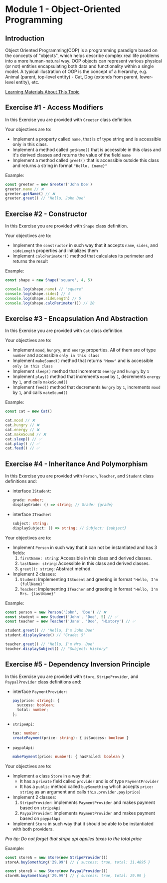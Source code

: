 # Module 1 - Object-Oriented Programming

## Introduction

Object Oriented Programming(OOP) is a programming paradigm based on the concepts of "objects", which helps describe complex real life problems into a more human-natural way. OOP objects can represent various physical (or not) entities encapsulating both data and functionality within a single model. A typical illustration of OOP is the concept of a hierarchy, e.g. Animal (parent, top-level entity) - Cat, Dog (extends from parent, lower-level entity), etc.

[Learning Materials About This Topic](https://www.notion.so/mkit/Object-Oriented-Programming-OOP-1d516d7c57764e02b31d0eaa719b1bf2)

## Exercise #1 - Access Modifiers

In this Exercise you are provided with `Greeter` class definition.

Your objectives are to:

- Implement a property called `name`, that is of type string and is accessible only in this class.
- Implement a method called `getName()` that is accessible in this class and it's derived classes and returns the value of the field `name`
- Implement a method called `greet()` that is accessible outside this class and returns a string in format `"Hello, {name}"`

Example:
```typescript
const greeter = new Greeter('John Doe')
greeter.name // ❌
greeter.getName() // ❌
greeter.greet() // "Hello, John Doe"
```

## Exercise #2 - Constructor

 In this Exercise you are provided with `Shape` class definition.

Your objectives are to:

- Implement the `constructor` in such way that it accepts `name`, `sides`, and `sideLength` properties and initializes them
- Implement `calcPerimeter()` method that calculates its perimeter and returns the result

Example:
```typescript
const shape = new Shape('square', 4, 5)

console.log(shape.name) // "square"
console.log(shape.sides) // 4
console.log(shape.sideLength) // 5
console.log(shape.calcPerimeter()) // 20
```

## Exercise #3 - Encapsulation And Abstraction

In this Exercise you are provided with `Cat` class definition.

Your objectives are to:

- Implement `mood`, `hungry`, and `energy` properties. All of them are of type `number` and accessible `only in this class`
- Implement `makeSound()` method that returns `"Meow"` and is accessible `only in this class`
- Implement `sleep()` method that increments `energy` and `hungry` by `1`
- Implement `play()` method that increments `mood` by `1`, decrements `energy` by `1`, and  calls `makeSound()`
- Implement `feed()` method that decrements `hungry` by `1`, increments `mood` by `1`, and calls `makeSound()`

Example:
```typescript
const cat = new Cat()

cat.mood // ❌
cat.hungry // ❌
cat.energy // ❌
cat.makeSound // ❌
cat.sleep() // ✅
cat.play() // ✅
cat.feed() // ✅
```

## Exercise #4 - Inheritance And Polymorphism

In this Exercise you are provided with `Person`, `Teacher`, and `Student` class definitions and:

- interface `IStudent`:
  ```typescript
  grade: number;
  displayGrade: () => string; // Grade: {grade}
  ```
- interface `ITeacher`:
  ```typescript
  subject: string;
  displaySubject: () => string; // Subject: {subject}
  ```

 Your objectives are to:

- Implement `Person` in such way that it can not be instantiated and has 3 fields:
    1. `firstName: string`: Accessible in this class and derived classes.
    2. `lastName: string`: Accessible in this class and derived classes.
    3. `greet(): string`: Abstract method.
- Implement 2 classes:
    1. `Student`: Implementing `IStudent` and greeting in format `"Hello, I'm {fullName}"`
    2. `Teacher`: Implementing `ITeacher` and greeting in format `"Hello, I'm Mrs. {lastName}"`

Example:
```typescript
const person = new Person('John', 'Doe') // ❌
const student = new Student('John', 'Doe', 5) // ✅ 
const teacher = new Teacher('Jane', 'Doe', 'History') // ✅

student.greet() // "Hello, I'm John Doe"
student.displayGrade() // "Grade: 5"

teacher.greet() // "Hello, I'm Mrs. Doe"
teacher.displaySubject() // "Subject: History"

```

## Exercise #5 - Dependency Inversion Principle

In this Exercise you are provided with `Store`, `StripeProvider`, and `PaypalProvider` class definitions and: 

- interface `PaymentProvider`:
  ```typescript
  pay(price: string): {
    success: boolean;
    total: number;
  };
  ```
- `stripeApi`: 
  ```typescript
  tax: number;
  createPayment(price: string): { isSuccess: boolean }
  ```
- `paypalApi`:
    ```typescript
    makePayment(price: number): { hasFailed: boolean }
    ```

Your objectives are to: 

- Implement a class `Store` in a way that:
  - It has a `private` field called `provider` and is of type `PaymentProvider`
  - It has a `public` method called `buySomething` which accepts `price: string` as an argument and calls `this.provider.pay(price)`
- Implement 2 classes:
  1. `StripeProvider`: implements `PaymentProvider` and makes payment based on `stripeApi`
  2. `PaypalProvider`: implements `PaymentProvider` and makes payment based on `paypalApi`
- Implement `Store` in such way that it should be able to be instantiated with both providers.

_Pro tip: Do not forget that stripe api applies taxes to the total price_

Example: 
```typescript
const storeA = new Store(new StripeProvider())
storeA.buySomething('29.99') // { success: true, total: 31.4895 }

const storeB = new Store(new PaypalProvider())
storeB.buySomething('29.99') // { success: true, total: 29.99 }

```